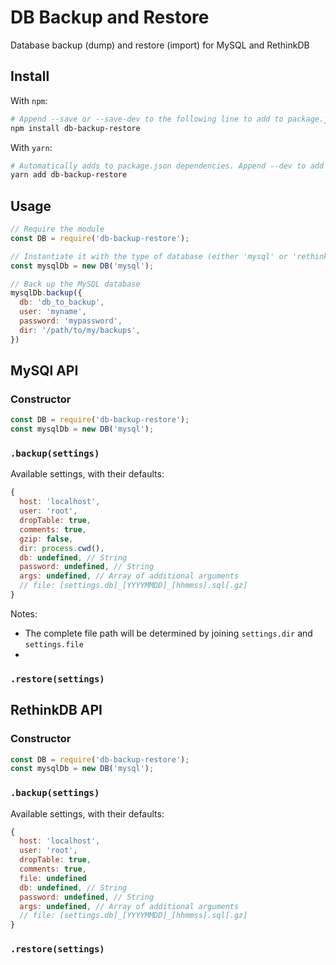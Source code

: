 # DB Backup and Restore

Database backup (dump) and restore (import) for MySQL and RethinkDB

## Install

With `npm`:
```bash
# Append --save or --save-dev to the following line to add to package.json dependencies or devDependencies
npm install db-backup-restore
```

With `yarn`:
```bash
# Automatically adds to package.json dependencies. Append --dev to add to devDependencies instead
yarn add db-backup-restore
```

## Usage

```js
// Require the module
const DB = require('db-backup-restore');

// Instantiate it with the type of database (either 'mysql' or 'rethink')
const mysqlDb = new DB('mysql');

// Back up the MySQL database
mysqlDb.backup({
  db: 'db_to_backup',
  user: 'myname',
  password: 'mypassword',
  dir: '/path/to/my/backups',
})
```

## MySQl API

### Constructor

```js
const DB = require('db-backup-restore');
const mysqlDb = new DB('mysql');
```
### `.backup(settings)`

Available settings, with their defaults:

```js
{
  host: 'localhost',
  user: 'root',
  dropTable: true,
  comments: true,
  gzip: false,
  dir: process.cwd(),
  db: undefined, // String
  password: undefined, // String
  args: undefined, // Array of additional arguments
  // file: [settings.db]_[YYYYMMDD]_[hhmmss].sql[.gz]
}
```

Notes:

* The complete file path will be determined by joining `settings.dir` and `settings.file`
*


### `.restore(settings)`

## RethinkDB API

### Constructor

```js
const DB = require('db-backup-restore');
const mysqlDb = new DB('mysql');
```

### `.backup(settings)`

Available settings, with their defaults:

```js
{
  host: 'localhost',
  user: 'root',
  dropTable: true,
  comments: true,
  file: undefined
  db: undefined, // String
  password: undefined, // String
  args: undefined, // Array of additional arguments
  // file: [settings.db]_[YYYYMMDD]_[hhmmss].sql[.gz]
}
```

### `.restore(settings)`
